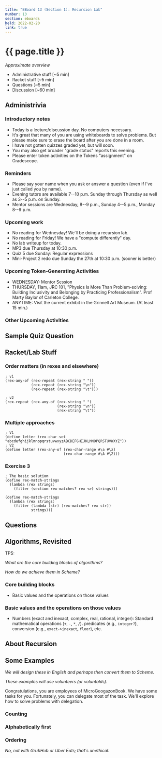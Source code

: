 ```yaml
---
title: "EBoard 13 (Section 1): Recursion Lab"
number: 13
section: eboards
held: 2022-02-20
link: true
---
```

# {{ page.title }}

_Approximate overview_

* Administrative stuff [~5 min]
* Racket stuff [~5 min]
* Questions [~5 min]
* Discussion [~60 min]

Administrivia
-------------

### Introductory notes

* Today is a lecture/discussion day.  No computers necessary.
* It's great that many of you are using whiteboards to solve problems.
  But please make sure to erase the board after you are done in a room.
* I have not gotten quizzes graded yet, but will soon.
* You may also get broader "grade status" reports this evening.
* Please enter token activities on the Tokens "assignment" on Gradescope.

### Reminders

* Please say your name when you ask or answer a question (even if I've
  just called you by name).
* Evening tutors are available 7--10 p.m. Sunday through Thursday as
  well as 3--5 p.m. on Sunday.
* Mentor sessions are Wednesday, 8--9 p.m., Sunday 4--5 p.m., Monday 8--9 p.m.

### Upcoming work

* No reading for Wednesday!  We'll be doing a recursion lab.
* No reading for Friday!  We have a "compute differently" day.
* No lab writeup for today.
* MP3 due Thursday at 10:30 p.m.
* Quiz 5 due Sunday: Regular expressions
* Mini-Project 2 redo due Sunday the 27th at 10:30 p.m. (sooner is better)

### Upcoming Token-Generating Activities

* WEDNESDAY: Mentor Session
* THURSDAY, 11am, JRC 101, "Physics Is More Than Problem-solving: Building 
  Inclusivity and Belonging by Practicing Professionalism".  Prof Marty Baylor 
  of Carleton College.
* ANYTIME: Visit the current exhibit in the Grinnell Art Museum.
  (At least 15 min.)

### Other Upcoming Activities

Sample Quiz Question
--------------------

Racket/Lab Stuff
----------------

### Order matters (in rexes and elsewhere)

```
; v1
(rex-any-of (rex-repeat (rex-string " "))
            (rex-repeat (rex-string "\n"))
            (rex-repeat (rex-string "\t")))

; v2
(rex-repeat (rex-any-of (rex-string " ")
                        (rex-string "\n"))
                        (rex-string "\t"))
```

### Multiple approaches

```
; V1
(define letter (rex-char-set "abcdefghijklmnopqrstuvwxyzABCDEFGHIJKLMNOPQRSTUVWXYZ"))
; V2
(define letter (rex-any-of (rex-char-range #\a #\z)
                           (rex-char-range #\A #\Z)))
```

### Exercise 3

```
; The basic solution
(define rex-match-strings
  (lambda (rex strings)
    (filter (section rex-matches? rex <>) strings)))

(define rex-match-strings
  (lambda (rex strings)
    (filter (lambda (str) (rex-matches? rex str))
            strings)))
```

Questions
---------

Algorithms, Revisited
---------------------

TPS:

_What are the core building blocks of algorithms?_

_How do we achieve them in Scheme?_

### Core building blocks

* Basic values and the operations on those values

### Basic values and the operations on those values

* Numbers (exact and inexact, complex, real, rational, integer):  Standard 
  mathematical operations (`+`, `-`, `*`, `/`).  predicates (e.g., 
  `integer?`), conversion (e.g., `exact->inexact`, `floor`), etc.

About Recursion
---------------

Some Examples
-------------

_We will design these in English and perhaps then convert them to Scheme._

_These examples will use volunteers (or voluntolds)._

Congratulations, you are employees of MicroGoogazonBook.  We have some
tasks for you.  Fortunately, you can delegate most of the task.  We'll
explore how to solve problems with delegation.

### Counting

### Alphabetically first

### Ordering 

_No, not with GrubHub or Uber Eats; that's unethical._
